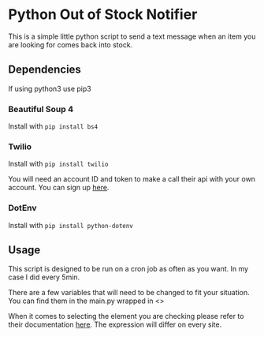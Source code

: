 # Python Out of Stock Notifier
This is a simple little python script to send a text message when an item you are looking for comes back into stock.

## Dependencies
If using python3 use pip3

### Beautiful Soup 4
Install with `pip install bs4`

### Twilio
Install with `pip install twilio`

You will need an account ID and token to make a call their api with your own account. You can sign up [here](https://www.twilio.com/en-us).

### DotEnv
Install with `pip install python-dotenv`

## Usage
This script is designed to be run on a cron job as often as you want. In my case I did every 5min.

There are a few variables that will need to be changed to fit your situation. You can find them in the main.py wrapped in <>

When it comes to selecting the element you are checking please refer to their documentation [here](https://www.crummy.com/software/BeautifulSoup/bs4/doc/). The expression will differ on every site.
